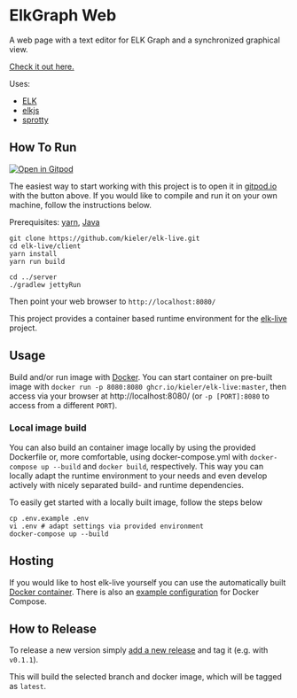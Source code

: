 # ElkGraph Web

A web page with a text editor for ELK Graph and a synchronized graphical view.

[Check it out here.](https://rtsys.informatik.uni-kiel.de/elklive/)

Uses:
* [ELK](http://www.eclipse.org/elk)
* [elkjs](https://github.com/OpenKieler/elkjs)
* [sprotty](https://github.com/eclipse/sprotty)

## How To Run

[![Open in Gitpod](https://gitpod.io/button/open-in-gitpod.svg)](https://gitpod.io/#https://github.com/OpenKieler/elkgraph-web)

The easiest way to start working with this project is to open it in
[gitpod.io](https://gitpod.io) with the button above. If you would like to
compile and run it on your own machine, follow the instructions below.

Prerequisites: [yarn](https://yarnpkg.com/), [Java](https://jdk.java.net)

```
git clone https://github.com/kieler/elk-live.git
cd elk-live/client
yarn install
yarn run build

cd ../server
./gradlew jettyRun
```

Then point your web browser to `http://localhost:8080/`

This project provides a container based runtime environment for the
[elk-live](https://github.com/kieler/elk-live) project.

## Usage

Build and/or run image with [Docker](https://www.docker.com). You can start
container on pre-built image with `docker run -p 8080:8080 ghcr.io/kieler/elk-live:master`, then access via your browser at http://localhost:8080/ (or `-p [PORT]:8080` to access from a different `PORT`).

### Local image build

You can also build an container image locally by using the provided Dockerfile
or, more comfortable, using docker-compose.yml with `docker-compose up --build`
and `docker build`, respectively. This way you can locally adapt the runtime
environment to your needs and even develop actively with nicely separated
build- and runtime dependencies.

To easily get started with a locally built image, follow the steps below

```terminal
cp .env.example .env
vi .env # adapt settings via provided environment
docker-compose up --build
```

## Hosting
If you would like to host elk-live yourself you can use the automatically built [Docker container](https://github.com/kieler/elk-live/pkgs/container/elk-live). There is also an [example configuration](https://github.com/kieler/elk-live/blob/master/docker-compose.yml) for Docker Compose.

## How to Release

To release a new version simply [add a new release](https://github.com/kieler/elk-live/releases/new) and tag it (e.g. with ` v0.1.1`).

This will build the selected branch and docker image, which will be tagged as `latest`.
